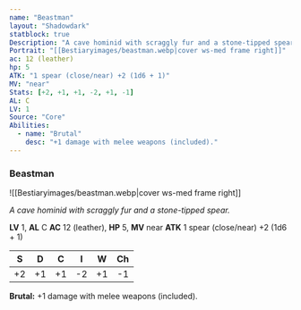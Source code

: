 ```yaml
---
name: "Beastman"
layout: "Shadowdark"
statblock: true
Description: "A cave hominid with scraggly fur and a stone-tipped spear."
Portrait: "[[Bestiaryimages/beastman.webp|cover ws-med frame right]]"
ac: 12 (leather)
hp: 5
ATK: "1 spear (close/near) +2 (1d6 + 1)"
MV: "near"
Stats: [+2, +1, +1, -2, +1, -1]
AL: C
LV: 1
Source: "Core"
Abilities:
  - name: "Brutal"
    desc: "+1 damage with melee weapons (included)."
---
```


### Beastman

![[Bestiaryimages/beastman.webp|cover ws-med frame right]]

_A cave hominid with scraggly fur and a stone-tipped spear._

**LV** 1, **AL** C
**AC** 12 (leather), **HP** 5, **MV** near
**ATK** 1 spear (close/near) +2 (1d6 + 1)

|  S  |  D  |  C  |  I  |  W  |  Ch  |
|:---:|:---:|:---:|:---:|:---:|:----:|
| +2 | +1 | +1 | -2 | +1 | -1 |

**Brutal:** +1 damage with melee weapons (included).

